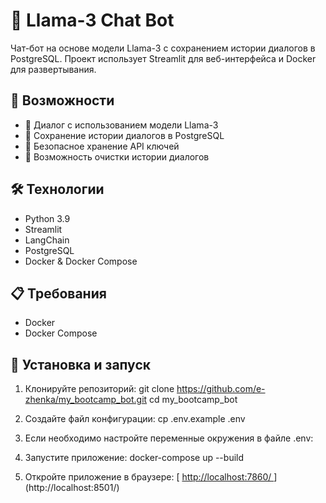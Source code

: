 # 🤖 Llama-3 Chat Bot

Чат-бот на основе модели Llama-3 с сохранением истории диалогов в PostgreSQL. Проект использует Streamlit для веб-интерфейса и Docker для развертывания.

## 🌟 Возможности

- 💬 Диалог с использованием модели Llama-3
- 💾 Сохранение истории диалогов в PostgreSQL
- 🔑 Безопасное хранение API ключей
- 🧹 Возможность очистки истории диалогов

## 🛠 Технологии

- Python 3.9
- Streamlit
- LangChain
- PostgreSQL
- Docker & Docker Compose

## 📋 Требования

- Docker
- Docker Compose

## 🚀 Установка и запуск

1. Клонируйте репозиторий:
git clone https://github.com/e-zhenka/my_bootcamp_bot.git
cd my_bootcamp_bot

3. Создайте файл конфигурации:
cp .env.example .env

4. Если необходимо настройте переменные окружения в файле .env:

5. Запустите приложение:
docker-compose up --build

6. Откройте приложение в браузере:
[  [ http://localhost:7860/ ](http://localhost:8501/) ](http://localhost:8501/)
